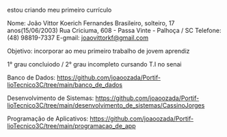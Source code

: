 estou criando meu primeiro currículo 


Nome: João Vittor Koerich Fernandes 
Brasileiro, solteiro, 17 anos(15/06/2003)
Rua Criciuma, 608 - Passa Vinte - Palhoça / SC
Telefone: (48) 98819-7337
E-gmail: joaovittorkf@gmail.com

Objetivo:  incorporar ao meu primeiro trabalho de jovem aprendiz 

1° grau  concluiodo / 2° grau  incompleto 
cursando T.I no senai 

Banco de Dados: https://github.com/joaoozada/Portif-lioTecnico3C/tree/main/banco_de_dados

Desenvolvimento de Sistemas: https://github.com/joaoozada/Portif-lioTecnico3C/tree/main/desenvolvimento_de_sistemas/CassinoJorges

Programação de Aplicativos: https://github.com/joaoozada/Portif-lioTecnico3C/tree/main/programacao_de_app
